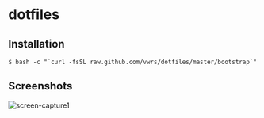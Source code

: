 # dotfiles
## Installation
```
$ bash -c "`curl -fsSL raw.github.com/vwrs/dotfiles/master/bootstrap`"
```

## Screenshots
![screen-capture1](https://github.com/vwrs/dotfiles/blob/imgs/imgs/screen-capture1.png)

